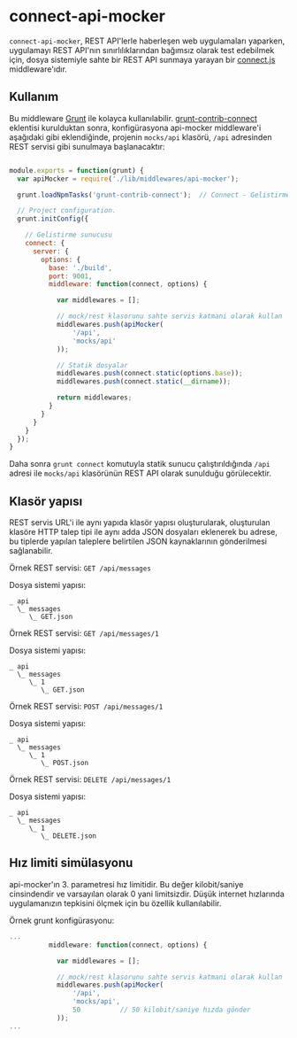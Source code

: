 connect-api-mocker
==================

`connect-api-mocker`, REST API'lerle haberleşen web uygulamaları yaparken, uygulamayı REST API'nın sınırlılıklarından bağımsız olarak test edebilmek için, dosya sistemiyle sahte bir REST API sunmaya yarayan bir [connect.js](https://github.com/senchalabs/connect) middleware'ıdır.

## Kullanım

Bu middleware [Grunt](http://gruntjs.com) ile kolayca kullanılabilir. [grunt-contrib-connect](https://github.com/gruntjs/grunt-contrib-connect) eklentisi kurulduktan sonra, konfigürasyona api-mocker middleware'i aşağıdaki gibi eklendiğinde, projenin `mocks/api` klasörü, `/api` adresinden REST servisi gibi sunulmaya başlanacaktır:

```js

module.exports = function(grunt) {
  var apiMocker = require('./lib/middlewares/api-mocker');

  grunt.loadNpmTasks('grunt-contrib-connect');  // Connect - Gelistirme sunucusu

  // Project configuration.
  grunt.initConfig({

    // Gelistirme sunucusu
    connect: {
      server: {
        options: {
          base: './build',
          port: 9001,
          middleware: function(connect, options) {

            var middlewares = [];

            // mock/rest klasorunu sahte servis katmani olarak kullan
            middlewares.push(apiMocker(
                '/api',
                'mocks/api'
            ));

            // Statik dosyalar
            middlewares.push(connect.static(options.base));
            middlewares.push(connect.static(__dirname));

            return middlewares;
          }
        }
      }
    }
  });
}
```

Daha sonra `grunt connect` komutuyla statik sunucu çalıştırıldığında `/api` adresi ile `mocks/api` klasörünün REST API olarak sunulduğu görülecektir.

## Klasör yapısı

REST servis URL'i ile aynı yapıda klasör yapısı oluşturularak, oluşturulan klasöre HTTP talep tipi ile aynı adda JSON dosyaları eklenerek bu adrese, bu tiplerde yapılan taleplere belirtilen JSON kaynaklarının gönderilmesi sağlanabilir.

Örnek REST servisi: `GET /api/messages`

Dosya sistemi yapısı:

```
_ api
  \_ messages
     \_ GET.json
```

Örnek REST servisi: `GET /api/messages/1`

Dosya sistemi yapısı:

```
_ api
  \_ messages
     \_ 1
        \_ GET.json
```

Örnek REST servisi: `POST /api/messages/1`

Dosya sistemi yapısı:

```
_ api
  \_ messages
     \_ 1
        \_ POST.json
```


Örnek REST servisi: `DELETE /api/messages/1`

Dosya sistemi yapısı:

```
_ api
  \_ messages
     \_ 1
        \_ DELETE.json
```

## Hız limiti simülasyonu

api-mocker'ın 3. parametresi hız limitidir. Bu değer kilobit/saniye cinsindendir ve varsayılan olarak 0 yani limitsizdir. Düşük internet hızlarında uygulamanızın tepkisini ölçmek için bu özellik kullanılabilir.

Örnek grunt konfigürasyonu:

```js
...
          middleware: function(connect, options) {

            var middlewares = [];

            // mock/rest klasorunu sahte servis katmani olarak kullan
            middlewares.push(apiMocker(
                '/api',
                'mocks/api',
                50          // 50 kilobit/saniye hızda gönder
            ));
...
```
